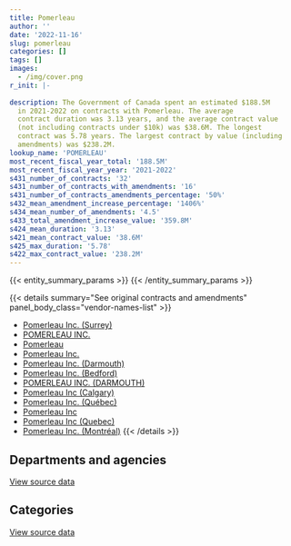 ```yaml
---
title: Pomerleau
author: ''
date: '2022-11-16'
slug: pomerleau
categories: []
tags: []
images:
  - /img/cover.png
r_init: |-
  
description: The Government of Canada spent an estimated $188.5M
  in 2021-2022 on contracts with Pomerleau. The average
  contract duration was 3.13 years, and the average contract value
  (not including contracts under $10k) was $38.6M. The longest
  contract was 5.78 years. The largest contract by value (including
  amendments) was $238.2M.
lookup_name: 'POMERLEAU'
most_recent_fiscal_year_total: '188.5M'
most_recent_fiscal_year_year: '2021-2022'
s431_number_of_contracts: '32'
s431_number_of_contracts_with_amendments: '16'
s431_number_of_contracts_amendments_percentage: '50%'
s432_mean_amendment_increase_percentage: '1406%'
s434_mean_number_of_amendments: '4.5'
s433_total_amendment_increase_value: '359.8M'
s424_mean_duration: '3.13'
s421_mean_contract_value: '38.6M'
s425_max_duration: '5.78'
s422_max_contract_value: '238.2M'
---
```


<script src="/rmarkdown-libs/htmlwidgets/htmlwidgets.js"></script>
<link href="/rmarkdown-libs/datatables-css/datatables-crosstalk.css" rel="stylesheet" />
<script src="/rmarkdown-libs/datatables-binding/datatables.js"></script>
<script src="/rmarkdown-libs/jquery/jquery-3.6.0.min.js"></script>
<link href="/rmarkdown-libs/dt-core-bootstrap/css/dataTables.bootstrap.min.css" rel="stylesheet" />
<link href="/rmarkdown-libs/dt-core-bootstrap/css/dataTables.bootstrap.extra.css" rel="stylesheet" />
<script src="/rmarkdown-libs/dt-core-bootstrap/js/jquery.dataTables.min.js"></script>
<script src="/rmarkdown-libs/dt-core-bootstrap/js/dataTables.bootstrap.min.js"></script>
<link href="/rmarkdown-libs/crosstalk/css/crosstalk.min.css" rel="stylesheet" />
<script src="/rmarkdown-libs/crosstalk/js/crosstalk.min.js"></script>
<script src="/rmarkdown-libs/htmlwidgets/htmlwidgets.js"></script>
<link href="/rmarkdown-libs/datatables-css/datatables-crosstalk.css" rel="stylesheet" />
<script src="/rmarkdown-libs/datatables-binding/datatables.js"></script>
<script src="/rmarkdown-libs/jquery/jquery-3.6.0.min.js"></script>
<link href="/rmarkdown-libs/dt-core-bootstrap/css/dataTables.bootstrap.min.css" rel="stylesheet" />
<link href="/rmarkdown-libs/dt-core-bootstrap/css/dataTables.bootstrap.extra.css" rel="stylesheet" />
<script src="/rmarkdown-libs/dt-core-bootstrap/js/jquery.dataTables.min.js"></script>
<script src="/rmarkdown-libs/dt-core-bootstrap/js/dataTables.bootstrap.min.js"></script>
<link href="/rmarkdown-libs/crosstalk/css/crosstalk.min.css" rel="stylesheet" />
<script src="/rmarkdown-libs/crosstalk/js/crosstalk.min.js"></script>

{{< entity_summary_params >}}
{{< /entity_summary_params >}}

{{< details summary="See original contracts and amendments" panel_body_class="vendor-names-list" >}}
- [Pomerleau Inc. (Surrey)](https://search.open.canada.ca/en/ct/?sort=contract_value_f%20desc&page=1&search_text=%22Pomerleau%20Inc.%20%28Surrey%29%22)
- [POMERLEAU INC.](https://search.open.canada.ca/en/ct/?sort=contract_value_f%20desc&page=1&search_text=%22POMERLEAU%20INC.%22)
- [Pomerleau](https://search.open.canada.ca/en/ct/?sort=contract_value_f%20desc&page=1&search_text=%22Pomerleau%22)
- [Pomerleau Inc.](https://search.open.canada.ca/en/ct/?sort=contract_value_f%20desc&page=1&search_text=%22Pomerleau%20Inc.%22)
- [Pomerleau Inc. (Darmouth)](https://search.open.canada.ca/en/ct/?sort=contract_value_f%20desc&page=1&search_text=%22Pomerleau%20Inc.%20%28Darmouth%29%22)
- [Pomerleau Inc. (Bedford)](https://search.open.canada.ca/en/ct/?sort=contract_value_f%20desc&page=1&search_text=%22Pomerleau%20Inc.%20%28Bedford%29%22)
- [POMERLEAU INC. (DARMOUTH)](https://search.open.canada.ca/en/ct/?sort=contract_value_f%20desc&page=1&search_text=%22POMERLEAU%20INC.%20%28DARMOUTH%29%22)
- [Pomerleau Inc (Calgary)](https://search.open.canada.ca/en/ct/?sort=contract_value_f%20desc&page=1&search_text=%22Pomerleau%20Inc%20%28Calgary%29%22)
- [Pomerleau Inc. (Québec)](https://search.open.canada.ca/en/ct/?sort=contract_value_f%20desc&page=1&search_text=%22Pomerleau%20Inc.%20%28Qu%c3%a9bec%29%22)
- [Pomerleau Inc](https://search.open.canada.ca/en/ct/?sort=contract_value_f%20desc&page=1&search_text=%22Pomerleau%20Inc%22)
- [Pomerleau Inc (Quebec)](https://search.open.canada.ca/en/ct/?sort=contract_value_f%20desc&page=1&search_text=%22Pomerleau%20Inc%20%28Quebec%29%22)
- [Pomerleau Inc. (Montréal)](https://search.open.canada.ca/en/ct/?sort=contract_value_f%20desc&page=1&search_text=%22Pomerleau%20Inc.%20%28Montr%c3%a9al%29%22)
{{< /details >}}

## Departments and agencies

<div id="htmlwidget-1" style="width:100%;height:auto;" class="datatables html-widget"></div>
<script type="application/json" data-for="htmlwidget-1">{"x":{"style":"bootstrap","filter":"none","vertical":false,"data":[["<a href=\"/departments/dnd-mdn/\">National Defence<\/a>","<a href=\"/departments/nrc-cnrc/\">National Research Council Canada<\/a>","<a href=\"/departments/pc/\">Parks Canada<\/a>","<a href=\"/departments/pwgsc-tpsgc/\">Public Services and Procurement Canada<\/a>","<a href=\"/departments/rcmp-grc/\">Royal Canadian Mounted Police<\/a>"],[47164693.47,null,null,76834219.02,null],[110084887.03,null,null,64330883.42,3474120.27],[94032218.13,4241278.19,null,107546262.96,3532183.56],[58296551.83,null,1157370.83,125512029.58,3532183.56]],"container":"<table class=\"table table-striped table-hover row-border order-column display\">\n  <thead>\n    <tr>\n      <th>Department<\/th>\n      <th>2018-2019<\/th>\n      <th>2019-2020<\/th>\n      <th>2020-2021<\/th>\n      <th>2021-2022<\/th>\n    <\/tr>\n  <\/thead>\n<\/table>","options":{"order":[[4,"desc"]],"pageLength":10,"autoWidth":true,"columnDefs":[{"targets":1,"render":"function(data, type, row, meta) {\n    return type !== 'display' ? data : DTWidget.formatCurrency(data, \"$\", 2, 3, \",\", \".\", true, null);\n  }"},{"targets":2,"render":"function(data, type, row, meta) {\n    return type !== 'display' ? data : DTWidget.formatCurrency(data, \"$\", 2, 3, \",\", \".\", true, null);\n  }"},{"targets":3,"render":"function(data, type, row, meta) {\n    return type !== 'display' ? data : DTWidget.formatCurrency(data, \"$\", 2, 3, \",\", \".\", true, null);\n  }"},{"targets":4,"render":"function(data, type, row, meta) {\n    return type !== 'display' ? data : DTWidget.formatCurrency(data, \"$\", 2, 3, \",\", \".\", true, null);\n  }"},{"width":"16%","targets":[1,2,3,4]},{"className":"dt-right","targets":[1,2,3,4]}],"orderClasses":false}},"evals":["options.columnDefs.0.render","options.columnDefs.1.render","options.columnDefs.2.render","options.columnDefs.3.render"],"jsHooks":[]}</script>
<p class="text-right">
<a href="https://github.com/GoC-Spending/contracts-data/tree/main/data/out/vendors/pomerleau/summary_by_fiscal_year_by_department.csv" class="source-data-link btn btn-link">View source data</a>
</p>

## Categories

<div id="htmlwidget-2" style="width:100%;height:auto;" class="datatables html-widget"></div>
<script type="application/json" data-for="htmlwidget-2">{"x":{"style":"bootstrap","filter":"none","vertical":false,"data":[["<a href=\"/categories/facilities_and_construction/\">Facilities and construction<\/a>","<a href=\"/categories/information_technology/\">Information technology<\/a>","<a href=\"/categories/transportation_and_logistics/\">Transportation and logistics<\/a>"],[120825354.07,3173558.42,null],[177889890.73,null,null],[209351942.84,null,null],[174016382.42,null,14481753.38]],"container":"<table class=\"table table-striped table-hover row-border order-column display\">\n  <thead>\n    <tr>\n      <th>Category<\/th>\n      <th>2018-2019<\/th>\n      <th>2019-2020<\/th>\n      <th>2020-2021<\/th>\n      <th>2021-2022<\/th>\n    <\/tr>\n  <\/thead>\n<\/table>","options":{"order":[[4,"desc"]],"dom":"t","pageLength":30,"autoWidth":true,"columnDefs":[{"targets":1,"render":"function(data, type, row, meta) {\n    return type !== 'display' ? data : DTWidget.formatCurrency(data, \"$\", 2, 3, \",\", \".\", true, null);\n  }"},{"targets":2,"render":"function(data, type, row, meta) {\n    return type !== 'display' ? data : DTWidget.formatCurrency(data, \"$\", 2, 3, \",\", \".\", true, null);\n  }"},{"targets":3,"render":"function(data, type, row, meta) {\n    return type !== 'display' ? data : DTWidget.formatCurrency(data, \"$\", 2, 3, \",\", \".\", true, null);\n  }"},{"targets":4,"render":"function(data, type, row, meta) {\n    return type !== 'display' ? data : DTWidget.formatCurrency(data, \"$\", 2, 3, \",\", \".\", true, null);\n  }"},{"width":"16%","targets":[1,2,3,4]},{"className":"dt-right","targets":[1,2,3,4]}],"orderClasses":false,"lengthMenu":[10,25,30,50,100]}},"evals":["options.columnDefs.0.render","options.columnDefs.1.render","options.columnDefs.2.render","options.columnDefs.3.render"],"jsHooks":[]}</script>
<p class="text-right">
<a href="https://github.com/GoC-Spending/contracts-data/tree/main/data/out/vendors/pomerleau/summary_by_fiscal_year_by_category.csv" class="source-data-link btn btn-link">View source data</a>
</p>
